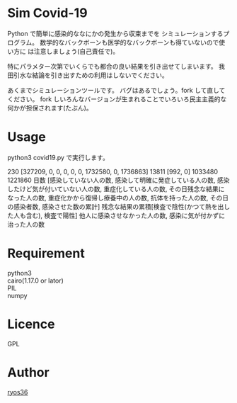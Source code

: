 Sim Covid-19
====

Python で簡単に感染的ななにかの発生から収束までを
シミュレーションするプログラム。
数学的なバックボーンも医学的なバックボーンも得ていないので使い方に
は注意しましょう(自己責任で)。

特にパラメター次第でいくらでも都合の良い結果を引き出せてしまいます。
我田引水な結論を引き出すための利用はしないでください。

あくまでシミュレーションツールです。
バグはあるでしょう。fork して直してください。
fork しいろんなバージョンが生まれることでいろいろ民主主義的な何かが担保されます(たぶん)。

# Usage
python3 covid19.py
で実行します。

230 [327209, 0, 0, 0, 0, 0, 1732580, 0, 1736863] 13811 [992, 0]
1033480 1221860
日数 [感染していない人の数, 感染して明確に発症している人の数, 感染したけど気が付いていない人の数, 重症化している人の数, その日残念な結果になった人の数, 重症化かから復帰し療養中の人の数, 抗体を持った人の数, その日の感染者数, 感染させた数の累計] 残念な結果の累積[検査で陰性(かつて熱を出した人も含む), 検査で陽性]
他人に感染させなかった人の数, 感染に気が付かずに治った人の数

# Requirement
python3  
cairo(1.17.0 or lator)  
PIL  
numpy

# Licence

GPL

# Author

[ryos36](https://github.com/ryos36)

